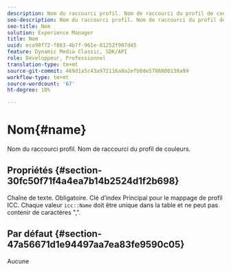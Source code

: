 ```yaml
---
description: Nom du raccourci profil. Nom de raccourci du profil de couleurs.
seo-description: Nom du raccourci profil. Nom de raccourci du profil de couleurs.
seo-title: Nom
solution: Experience Manager
title: Nom
uuid: eca98f72-f863-4b7f-961e-81252f907d45
feature: Dynamic Media Classic, SDK/API
role: Développeur, Professionnel
translation-type: tm+mt
source-git-commit: 469d1a5c43a972116a8a2efb0de5708800130a99
workflow-type: tm+mt
source-wordcount: '67'
ht-degree: 10%

---
```



# Nom{#name}

Nom du raccourci profil. Nom de raccourci du profil de couleurs.

## Propriétés {#section-30fc50f71f4a4ea7b14b2524d1f2b698}

Chaîne de texte. Obligatoire. Clé d’index Principal pour le mappage de profil ICC. Chaque valeur `icc::Name` doit être unique dans la table et ne peut pas contenir de caractères &quot;,&quot;.

## Par défaut {#section-47a56671d1e94497aa7ea83fe9590c05}

Aucune
